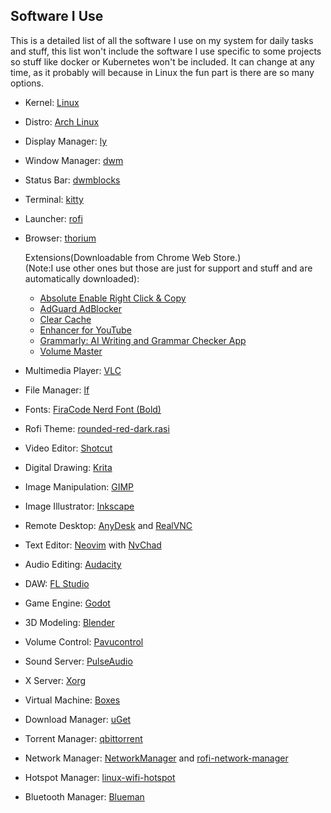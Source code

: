 ## Software I Use
This is a detailed list of all the software I use on my system for daily tasks and stuff, this list won't include the software I use specific to some projects so stuff like docker or Kubernetes won't be included. It can change at any time, as it probably will because in Linux the fun part is there are so many options.

- Kernel: [Linux](https://github.com/torvalds/linux)
- Distro: [Arch Linux](https://archlinux.org/)
- Display Manager: [ly](https://github.com/fairyglade/ly)
- Window Manager: [dwm](https://dwm.suckless.org/)
- Status Bar: [dwmblocks](https://github.com/torrinfail/dwmblocks)
- Terminal: [kitty](https://github.com/kovidgoyal/kitty)
- Launcher: [rofi](https://github.com/davatorium/rofi)
- Browser: [thorium](https://github.com/Alex313031/thorium)

  Extensions(Downloadable from Chrome Web Store.)<br>
  (Note:I use other ones but those are just for support and stuff and are automatically downloaded):
  
  - [Absolute Enable Right Click & Copy](https://chromewebstore.google.com/detail/absolute-enable-right-cli/jdocbkpgdakpekjlhemmfcncgdjeiika?hl=en-US&utm_source=ext_sidebar)
  - [AdGuard AdBlocker](https://chromewebstore.google.com/detail/adguard-adblocker/bgnkhhnnamicmpeenaelnjfhikgbkllg?hl=en-US&utm_source=ext_sidebar)
  - [Clear Cache](https://chromewebstore.google.com/detail/clear-cache/cppjkneekbjaeellbfkmgnhonkkjfpdn?hl=en-US&utm_source=ext_sidebar)
  - [Enhancer for YouTube](https://chromewebstore.google.com/detail/enhancer-for-youtube/ponfpcnoihfmfllpaingbgckeeldkhle?hl=en-US&utm_source=ext_sidebar)
  - [Grammarly: AI Writing and Grammar Checker App](https://chromewebstore.google.com/detail/grammarly-ai-writing-and/kbfnbcaeplbcioakkpcpgfkobkghlhen?hl=en-US&utm_source=ext_sidebar)
  - [Volume Master](https://chromewebstore.google.com/detail/volume-master/jghecgabfgfdldnmbfkhmffcabddioke?hl=en-US&utm_source=ext_sidebar)

- Multimedia Player: [VLC](https://www.videolan.org/vlc/)
- File Manager: [lf](https://github.com/gokcehan/lf)
- Fonts: [FiraCode Nerd Font (Bold)](https://github.com/ryanoasis/nerd-fonts/tree/master/patched-fonts/FiraCode/Bold)
- Rofi Theme: [rounded-red-dark.rasi](https://github.com/newmanls/rofi-themes-collection)
- Video Editor: [Shotcut](https://shotcut.org/)
- Digital Drawing: [Krita](https://krita.org/en/)
- Image Manipulation: [GIMP](https://www.gimp.org/)
- Image Illustrator: [Inkscape](https://inkscape.org/)
- Remote Desktop: [AnyDesk](https://anydesk.com/en) and [RealVNC](https://www.realvnc.com/en/)
- Text Editor: [Neovim](https://neovim.io/) with [NvChad](https://nvchad.com/)
- Audio Editing: [Audacity](https://www.audacityteam.org/)
- DAW: [FL Studio](https://www.image-line.com/)
- Game Engine: [Godot](https://godotengine.org/)
- 3D Modeling: [Blender](https://www.blender.org/)
- Volume Control: [Pavucontrol](https://freedesktop.org/software/pulseaudio/pavucontrol/)
- Sound Server: [PulseAudio](https://www.freedesktop.org/wiki/Software/PulseAudio/)
- X Server: [Xorg](https://www.x.org/wiki/)
- Virtual Machine: [Boxes](https://help.gnome.org/users/gnome-boxes/stable/)
- Download Manager: [uGet](https://ugetdm.com/)
- Torrent Manager: [qbittorrent](https://www.qbittorrent.org/)
- Network Manager: [NetworkManager](https://networkmanager.dev/) and [rofi-network-manager](https://github.com/P3rf/rofi-network-manager)
- Hotspot Manager: [linux-wifi-hotspot](https://github.com/lakinduakash/linux-wifi-hotspot)
- Bluetooth Manager: [Blueman](https://github.com/blueman-project/blueman)
